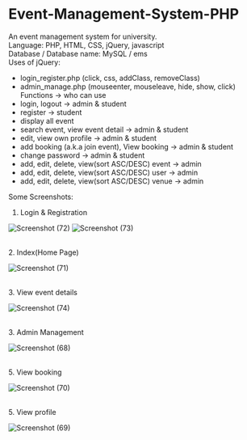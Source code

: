 # Event-Management-System-PHP
An event management system for university.
</br>Language: PHP, HTML, CSS, jQuery, javascript
</br>Database / Database name: MySQL / ems
</br>Uses of jQuery:
- login_register.php (click, css, addClass, removeClass)
- admin_manage.php (mouseenter, mouseleave, hide, show, click)
</br>Functions -> who can use
- login, logout -> admin & student
- register -> student 
- display all event
- search event, view event detail -> admin & student
- edit, view own profile -> admin & student
- add booking (a.k.a join event), View booking -> admin & student
- change password -> admin & student
- add, edit, delete, view(sort ASC/DESC) event -> admin
- add, edit, delete, view(sort ASC/DESC) user -> admin
- add, edit, delete, view(sort ASC/DESC) venue -> admin

Some Screenshots:
1. Login & Registration

![Screenshot (72)](https://user-images.githubusercontent.com/44870863/67843227-89c97d80-fb36-11e9-8955-9580f5521509.png)
![Screenshot (73)](https://user-images.githubusercontent.com/44870863/67843228-89c97d80-fb36-11e9-90a9-d4e38cca1d26.png)

</br>2. Index(Home Page)

![Screenshot (71)](https://user-images.githubusercontent.com/44870863/67843226-89c97d80-fb36-11e9-881c-a6de0ff9c089.png)

</br>3. View event details

![Screenshot (74)](https://user-images.githubusercontent.com/44870863/67843588-3dcb0880-fb37-11e9-8d40-18e7d371813b.png)

</br>3. Admin Management

![Screenshot (68)](https://user-images.githubusercontent.com/44870863/67843222-8930e700-fb36-11e9-971c-18068cc20b15.png)

</br>5. View booking

![Screenshot (70)](https://user-images.githubusercontent.com/44870863/67843224-8930e700-fb36-11e9-9867-95867f1b91a0.png)

</br>5. View profile

![Screenshot (69)](https://user-images.githubusercontent.com/44870863/67843223-8930e700-fb36-11e9-815f-54cc1481d243.png)
